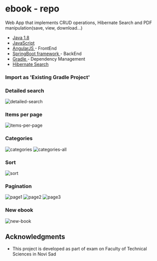 # ebook - repo #

Web App that implements CRUD operations, Hibernate Search and PDF manipulation(save, view, download...)

* [ Java 1.8 ](http://www.oracle.com/technetwork/java/javase/downloads/jdk8-downloads-2133151.html)
* [ JavaScript ](https://www.javascript.com/)
* [ AngularJS ](https://docs.angularjs.org/guide) - FrontEnd 
* [ SpringBoot framework ](https://projects.spring.io/spring-boot/) - BackEnd
* [ Gradle ](https://gradle.org/docs/) - Dependency Management
* [ Hibernate Search ](http://hibernate.org/search/releases/5.7/)

### Import as 'Existing Gradle Project'

### Detailed search

![detailed-search](img/detailed-search.jpg)

### Items per page

![items-per-page](img/items-per-page.jpg)

### Categories

![categories](img/categories.jpg)
![categories-all](img/categories-all.jpg)

### Sort

![sort](img/sort.jpg)

### Pagination

![page1](img/page1.jpg)
![page2](img/page2.jpg)
![page3](img/page3.jpg)

### New ebook

![new-book](img/new-book.jpg)


## Acknowledgments

* This project is developed as part of exam on Faculty of Technical Sciences in Novi Sad